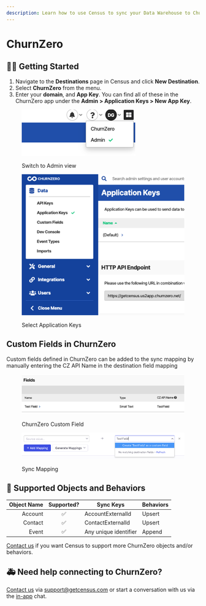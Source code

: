 ```yaml
---
description: Learn how to use Census to sync your Data Warehouse to ChurnZero.
---
```


# ChurnZero

## 🏃‍♀️ Getting Started

1. Navigate to the **Destinations** page in Census and click **New Destination**.
2. Select **ChurnZero** from the menu.
3. Enter your **domain**, and **App Key**. You can find all of these in the ChurnZero app under the **Admin > Application Keys > New App Key**.

<figure><img src="../.gitbook/assets/churnzero admin.png" alt=""><figcaption><p>Switch to Admin view</p></figcaption></figure>

<figure><img src="../.gitbook/assets/cz_app_keys.png" alt=""><figcaption><p>Select Application Keys</p></figcaption></figure>

## Custom Fields in ChurnZero

Custom fields defined in ChurnZero can be added to the sync mapping by manually entering the CZ API Name in the destination field mapping

<figure><img src="../.gitbook/assets/image (2) (1).png" alt=""><figcaption><p>ChurnZero Custom Field</p></figcaption></figure>

<figure><img src="../.gitbook/assets/image (1) (1) (1).png" alt=""><figcaption><p>Sync Mapping</p></figcaption></figure>

## 🔀 Supported Objects and Behaviors

| **Object Name** | **Supported?** | **Sync Keys**         | **Behaviors** |
| --------------: | :------------: | --------------------- | ------------- |
|         Account |        ✅       | AccountExternalId     | Upsert        |
|         Contact |        ✅       | ContactExternalId     | Upsert        |
|           Event |        ✅       | Any unique identifier | Append        |

[Contact us](mailto:support@getcensus.com) if you want Census to support more ChurnZero objects and/or behaviors.

## 🚑 Need help connecting to ChurnZero?

[Contact us](mailto:support@getcensus.com) via support@getcensus.com or start a conversation with us via the [in-app](https://app.getcensus.com) chat.

